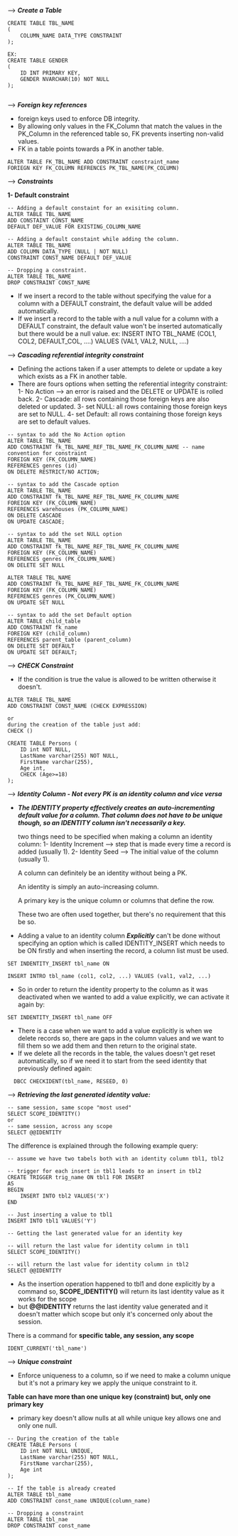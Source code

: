 
--> ***Create a Table***

```
CREATE TABLE TBL_NAME
(
	COLUMN_NAME DATA_TYPE CONSTRAINT
);

EX:
CREATE TABLE GENDER
(
	ID INT PRIMARY KEY,
	GENDER NVARCHAR(10) NOT NULL
);
	
```
--> ***Foreign key references***

-  foreign keys used to enforce DB integrity.
-  By allowing only values in the FK_Column that match the values in the PK_Column in the referenced table so, FK prevents inserting non-valid values.
-  FK in a table points towards a PK in another table.
```
ALTER TABLE FK_TBL_NAME ADD CONSTRAINT constraint_name
FORIEGN KEY FK_COLUMN REFRENCES PK_TBL_NAME(PK_COLUMN)
```

--> ***Constraints***

**1- Default constraint**
```
-- Adding a default constaint for an exisiting column.
ALTER TABLE TBL_NAME
ADD CONSTAINT CONST_NAME
DEFAULT DEF_VALUE FOR EXISTING_COLUMN_NAME

-- Adding a default constaint while adding the column.
ALTER TABLE TBL_NAME
ADD COLUMN DATA_TYPE (NULL | NOT NULL)
CONSTRAINT CONST_NAME DEFAULT DEF_VALUE

-- Dropping a constraint.
ALTER TABLE TBL_NAME
DROP CONSTRAINT CONST_NAME
```
- If we insert a record to the table without specifying the value for a column with a DEFAULT constraint, the default value will be added automatically.
-  If we insert a record to the table with a null value for a column with a DEFAULT constraint, the default value won't be inserted automatically but there would be a null value.
ex:
INSERT INTO TBL_NAME (COL1, COL2, DEFAULT_COL, ....)
VALUES (VAL1, VAL2, NULL, ....)

--> ***Cascading referential integrity constraint***
- Defining the actions taken if a user attempts to delete or update a key which exists as a FK in another table.
- There are fours options when setting the referential integrity constraint:
		1-  No Action --> an error is raised and the DELETE or UPDATE is rolled back.
		2- Cascade: all rows containing those foreign keys are also deleted or updated.
		3- set NULL: all rows containing those foreign keys are set to NULL.
		4- set Default: all rows containing those foreign keys are set to default values.
```
-- syntax to add the No Action option
ALTER TABLE TBL_NAME 
ADD CONSTRAINT fk_TBL_NAME_REF_TBL_NAME_FK_COLUMN_NAME -- name convention for constraint
FOREIGN KEY (FK_COLUMN_NAME)
REFERENCES genres (id)
ON DELETE RESTRICT/NO ACTION;

-- syntax to add the Cascade option
ALTER TABLE TBL_NAME 
ADD CONSTRAINT fk_TBL_NAME_REF_TBL_NAME_FK_COLUMN_NAME
FOREIGN KEY (FK_COLUMN_NAME)
REFERENCES warehouses (PK_COLUMN_NAME)
ON DELETE CASCADE
ON UPDATE CASCADE;

-- syntax to add the set NULL option
ALTER TABLE TBL_NAME 
ADD CONSTRAINT fk_TBL_NAME_REF_TBL_NAME_FK_COLUMN_NAME
FOREIGN KEY (FK_COLUMN_NAME)
REFERENCES genres (PK_COLUMN_NAME)
ON DELETE SET NULL

ALTER TABLE TBL_NAME 
ADD CONSTRAINT fk_TBL_NAME_REF_TBL_NAME_FK_COLUMN_NAME
FOREIGN KEY (FK_COLUMN_NAME)
REFERENCES genres (PK_COLUMN_NAME)
ON UPDATE SET NULL

-- syntax to add the set Default option
ALTER TABLE child_table
ADD CONSTRAINT fk_name
FOREIGN KEY (child_column)
REFERENCES parent_table (parent_column)
ON DELETE SET DEFAULT
ON UPDATE SET DEFAULT;

```

--> ***CHECK Constraint***
- If the condition is true the value is allowed to be written otherwise it doesn't.
```
ALTER TABLE TBL_NAME
ADD CONSTRAINT CONST_NAME (CHECK EXPRESSION)

or
during the creation of the table just add:
CHECK ()

CREATE TABLE Persons (  
    ID int NOT NULL,  
    LastName varchar(255) NOT NULL,  
    FirstName varchar(255),  
    Age int,  
    CHECK (Age>=18)  
);
```

--> ***Identity Column - Not every PK is an identity column and vice versa***

- ***The IDENTITY property effectively creates an auto-incrementing default value for a column. That column does not have to be unique though, so an IDENTITY column isn't necessarily a key.***
  
  two things need to be specified when making a column an identity column:
  1- Identity Increment --> step that is made every time a record is added (usually 1).
  2- Identity Seed --> The initial value of the column (usually 1).

	A column can definitely be an identity without being a PK.

	An identity is simply an auto-increasing column.
	
	A primary key is the unique column or columns that define the row.
	
	These two are often used together, but there's no requirement that this be so.

- Adding a value to an identity column ***Explicitly*** can't be done without specifying an option which is called IDENTITY_INSERT which needs to be ON firstly and when inserting the record, a column list must be used.
```
SET INDENTITY_INSERT tbl_name ON

INSERT INTRO tbl_name (col1, col2, ...) VALUES (val1, val2, ...)
```
- So in order to return the identity property to the column as it was deactivated when we wanted to add a value explicitly, we can activate it again by:
```
SET INDENTITY_INSERT tbl_name OFF
```
- There is a case when we want to add a value explicitly is when we delete records so, there are gaps in the column values and we want to fill them so we add them and then return to the original state.
- If we delete all the records in the table, the values doesn't get reset automatically, so if we need it to start from the seed identity that previously defined again:
  
```
  DBCC CHECKIDENT(tbl_name, RESEED, 0)
```

--> ***Retrieving the last generated identity value:***
```
-- same session, same scope "most used"
SELECT SCOPE_IDENTITY() 
or
-- same session, across any scope
SELECT @@IDENTITY
```
The difference is explained through the following example query:

```
-- assume we have two tabels both with an identity column tbl1, tbl2

-- trigger for each insert in tbl1 leads to an insert in tbl2
CREATE TRIGGER trig_name ON tbl1 FOR INSERT
AS
BEGIN
	INSERT INTO tbl2 VALUES('X')
END

-- Just inserting a value to tbl1
INSERT INTO tbl1 VALUES('Y')

-- Getting the last generated value for an identity key

-- will return the last value for identity column in tbl1
SELECT SCOPE_IDENTITY()

-- will return the last value for identity column in tbl2
SELECT @@IDENTITY
```
- As the insertion operation happened to tbl1 and done explicitly by a command so, **SCOPE_IDENTITY()** will return its last identity value as it works for the scope
- but **@@IDENTITY** returns the last identity value generated and it doesn't matter which scope but only it's concerned only about the session. 

There is a command for **specific table, any session, any scope**

```
IDENT_CURRENT('tbl_name')
```

--> ***Unique constraint***
-  Enforce uniqueness to a column, so if we need to make a column unique but it's not a primary key we apply the unique constraint to it.

**Table can have more than one unique key (constraint) but,
only one primary key**

- primary key doesn't allow nulls at all while unique key allows one and only one null.
```
-- During the creation of the table
CREATE TABLE Persons (  
    ID int NOT NULL UNIQUE,  
    LastName varchar(255) NOT NULL,  
    FirstName varchar(255),  
    Age int  
);

-- If the table is already created
ALTER TABLE tbl_name 
ADD CONSTRAINT const_name UNIQUE(column_name)

-- Dropping a constraint
ALTER TABLE tbl_nae
DROP CONSTRAINT const_name
```

